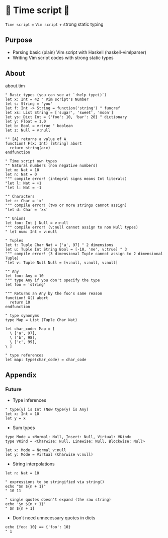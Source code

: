 # :diamond_shape_with_a_dot_inside: Time script :diamond_shape_with_a_dot_inside:

`Time script` = `Vim script` + strong static typing

## Purpose

- Parsing basic (plain) Vim script with Haskell (haskell-vimlparser)
- Writing Vim script codes with strong static types

## About

about.tim

```vim
" Basic types (you can see at `:help type()`)
let x: Int = 42 " Vim script's Number
let s: String = 'you'
let f: Int -> String = function('string') " funcref
let xs: List String = ['sugar', 'sweet', 'moon']
let ys: Dict Int = {'foo': 10, 'bar': 20} " dictionary
let y: Float = 1.0
let b: Bool = v:true " boolean
let z: Null = v:null

"" [A] returns a value of A
function! F(x: Int) [String] abort
  return string(a:x)
endfunction

" Time script own types
"" Natural numbers (non negative numbers)
let m: Nat = 10
let n: Nat = 0
""" compile error! (integral signs means Int literals)
"let l: Nat = +1
"let l: Nat = -1

"" Characters
let c: Char = 'x'
""" compile error! (two or more strings cannot assign)
"let d: Char = 'xx'

"" Unions
let foo: Int | Null = v:null
""" compile error! (v:null cannot assign to non Null types)
" let num: Int = v:null

" Tuples
let t: Tuple Char Nat = ['a', 97] " 2 dimensions
let u: Tuple Int String Bool = [-10, 'me', v:true] " 3
""" compile error! (3 dimensional Tuple cannot assign to 2 dimensional Tuple)
"let v: Tuple Null Null = [v:null, v:null, v:null]

"" Any
let foo: Any = 10
""" type Any if you don't specify the type
let foo = 'string'

""" Returns an Any by the foo's same reason
function! G() abort
  return 10
endfunction

" type synonyms
type Map = List (Tuple Char Nat)

let char_code: Map = [
  \ ['a', 97],
  \ ['b', 98],
  \ ['c', 99],
\ ]

" type references
let map: type(char_code) = char_code
```

## Appendix
### Future

- Type inferences

```vim
" type(y) is Int (Now type(y) is Any)
let x: Int = 10
let y = x
```

- Sum types

```vim
type Mode = <Normal: Null, Insert: Null, Virtual: VKind>
type VKind = <Charwise: Null, Linewise: Null, Blockwise: Null>

let x: Mode = Normal v:null
let y: Mode = Virtual (Charwise v:null)
```

- String interpolations

```vim
let n: Nat = 10

" expressions to be stringified via string()
echo "$n ${n + 1}"
" 10 11

" single quotes doesn't expand (the raw string)
echo '$n ${n + 1}'
" $n ${n + 1}
```

- Don't need unnecessary quotes in dicts

```vim
echo {foo: 10} == {'foo': 10}
" 1
```

